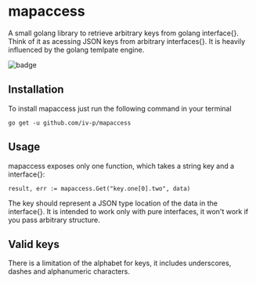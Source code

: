 # mapaccess

A small golang library to retrieve arbitrary keys from golang interface{}. Think of it as acessing JSON keys from arbitrary interfaces{}. It is heavily influenced by the golang temlpate engine.

![badge](https://action-badges.now.sh/iv-p/mapaccess?action=test)

## Installation

To install mapaccess just run the following command in your terminal
```
go get -u github.com/iv-p/mapaccess
```

## Usage

mapaccess exposes only one function, which takes a string key and a interface{}:
```
result, err := mapaccess.Get("key.one[0].two", data)
```
The key should represent a JSON type location of the data in the interface{}. It is intended to work only with pure interfaces, it won't work if you pass arbitrary structure.

## Valid keys

There is a limitation of the alphabet for keys, it includes underscores, dashes and alphanumeric characters.
